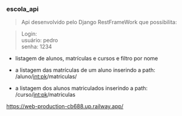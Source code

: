 ### escola_api 

> Api desenvolvido pelo Django RestFrameWork que possibilita:

>Login: </br>
usuário: pedro</br>
senha: 1234</br>

- listagem de alunos, matrículas e cursos e filtro por nome

- a listagem das matrículas de um aluno inserindo a path:</br>
/aluno/<int:pk>/matriculas/

- a listagem dos alunos matriculados inserindo a path:</br>
/curso/<int:pk>/matriculas



https://web-production-cb688.up.railway.app/

